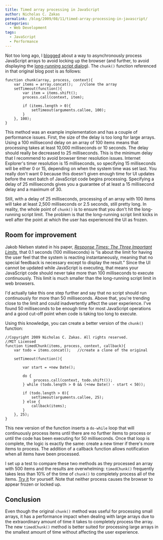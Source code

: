 ```yaml
---
title: Timed array processing in JavaScript
author: Nicholas C. Zakas
permalink: /blog/2009/08/11/timed-array-processing-in-javascript/
categories:
  - Web Development
tags:
  - JavaScript
  - Performance
---
```

Not too long ago, I [blogged][1] about a way to asynchronously process JavaScript arrays to avoid locking up the browser (and further, to avoid displaying the [long-running script dialog][2]). The `chunk()` function referenced in that original blog post is as follows:

    function chunk(array, process, context){
        var items = array.concat();   //clone the array
        setTimeout(function(){
            var item = items.shift();
            process.call(context, item);
    
            if (items.length > 0){
                setTimeout(arguments.callee, 100);
            }
        }, 100);
    }

This method was an example implementation and has a couple of performance issues. First, the size of the delay is too long for large arrays. Using a 100 millisecond delay on an array of 100 items means that processing takes at least 10,000 milliseconds or 10 seconds. The delay should really be decreased to 25 milliseconds. This is the minimum delay that I recommend to avoid browser timer resolution issues. Internet Explorer's timer resolution is 15 milliseconds, so specifying 15 milliseconds will be either 0 or 15, depending on when the system time was set last. You really don't want 0 because this doesn't given enough time for UI updates before the next batch of JavaScript code begins processing. Specifying a delay of 25 milliseconds gives you a guarantee of at least a 15 millisecond delay and a maximum of 30.

Still, with a delay of 25 milliseconds, processing of an array with 100 items will take at least 2,500 milliseconds or 2.5 seconds, still pretty long. In reality, the whole point of `chunk()` is to ensure that you don't hit the long-running script limit. The problem is that the long-running script limit kicks in well after the point at which the user has experienced the UI as frozen.

## Room for improvement

Jakob Nielsen stated in his paper, [<cite>Response Times: The Three Important Limits</cite>][3], that 0.1 seconds (100 milliseconds) is &#8220;is about the limit for having the user feel that the system is reacting instantaneously, meaning that no special feedback is necessary except to display the result.&#8221; Since the UI cannot be updated while JavaScript is executing, that means your JavaScript code should never take more than 100 milliseconds to execute continuously. This limit is much smaller than the long-running script limit in web browsers.

I'd actually take this one step further and say that no script should run continuously for more than 50 milliseconds. Above that, you're trending close to the limit and could inadvertently affect the user experience. I've found 50 milliseconds to be enough time for most JavaScript operations and a good cut-off point when code is taking too long to execute.

Using this knowledge, you can create a better version of the `chunk()` function:

    //Copyright 2009 Nicholas C. Zakas. All rights reserved.
    //MIT Licensed
    function timedChunk(items, process, context, callback){
        var todo = items.concat();   //create a clone of the original
    
        setTimeout(function(){
    
            var start = +new Date();
    
            do {
                 process.call(context, todo.shift());
            } while (todo.length > 0 && (+new Date() - start < 50));
    
            if (todo.length > 0){
                setTimeout(arguments.callee, 25);
            } else {
                callback(items);
            }
        }, 25);
    }

This new version of the function inserts a `do-while` loop that will continuously process items until there are no further items to process or until the code has been executing for 50 milliseconds. Once that loop is complete, the logic is exactly the same: create a new timer if there's more items to process. The addition of a callback function allows notification when all items have been processed.

I set up a test to compare these two methods as they processed an array with 500 items and the results are overwhelming: `timedChunk()` frequently takes less than 10% of the time of `chunk()` to completely process all of the items. [Try it][4] for yourself. Note that neither process causes the browser to appear frozen or locked up.

## Conclusion

Even though the original `chunk()` method was useful for processing small arrays, it has a performance impact when dealing with large arrays due to the extraordinary amount of time it takes to completely process the array. The new `timedChunk()` method is better suited for processing large arrays in the smallest amount of time without affecting the user experience.

 [1]: https://humanwhocodes.com/blog/2009/01/13/speed-up-your-javascript-part-1/
 [2]: https://humanwhocodes.com/blog/2009/01/05/what-determines-that-a-script-is-long-running/
 [3]: http://www.useit.com/papers/responsetime.html
 [4]: https://humanwhocodes.com/experiments/javascript/performance/array-processing/
